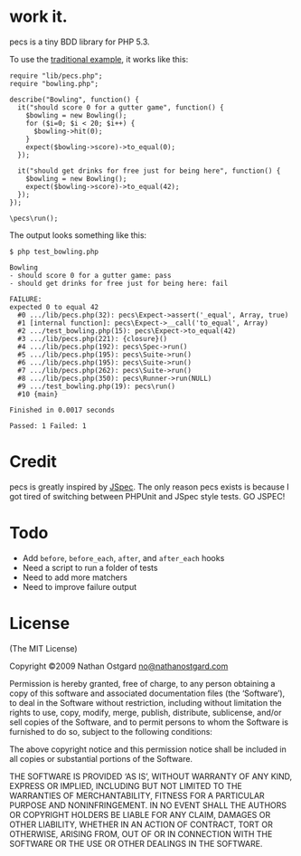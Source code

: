 work it.
========

pecs is a tiny BDD library for PHP 5.3.

To use the [traditional example](http://rspec.info), it works like this:

    require "lib/pecs.php";
    require "bowling.php";
    
    describe("Bowling", function() {
      it("should score 0 for a gutter game", function() {
        $bowling = new Bowling();
        for ($i=0; $i < 20; $i++) {
          $bowling->hit(0);
        }
        expect($bowling->score)->to_equal(0);
      });
      
      it("should get drinks for free just for being here", function() {
        $bowling = new Bowling();
        expect($bowling->score)->to_equal(42);
      });
    });
    
    \pecs\run();

The output looks something like this:

    $ php test_bowling.php 

    Bowling
    - should score 0 for a gutter game: pass
    - should get drinks for free just for being here: fail	

    FAILURE:
    expected 0 to equal 42
      #0 .../lib/pecs.php(32): pecs\Expect->assert('_equal', Array, true)
      #1 [internal function]: pecs\Expect->__call('to_equal', Array)
      #2 .../test_bowling.php(15): pecs\Expect->to_equal(42)
      #3 .../lib/pecs.php(221): {closure}()
      #4 .../lib/pecs.php(192): pecs\Spec->run()
      #5 .../lib/pecs.php(195): pecs\Suite->run()
      #6 .../lib/pecs.php(195): pecs\Suite->run()
      #7 .../lib/pecs.php(262): pecs\Suite->run()
      #8 .../lib/pecs.php(350): pecs\Runner->run(NULL)
      #9 .../test_bowling.php(19): pecs\run()
      #10 {main}

    Finished in 0.0017 seconds

    Passed: 1 Failed: 1

Credit
======

pecs is greatly inspired by [JSpec](http://github.com/visionmedia/jspec). The
only reason pecs exists is because I got tired of switching between PHPUnit and
JSpec style tests. GO JSPEC!

Todo
====

* Add `before`, `before_each`, `after`, and `after_each` hooks
* Need a script to run a folder of tests
* Need to add more matchers
* Need to improve failure output

License
=======

(The MIT License)

Copyright ©2009 Nathan Ostgard <no@nathanostgard.com>

Permission is hereby granted, free of charge, to any person obtaining a copy of this software and associated documentation files (the ‘Software’), to deal in the Software without restriction, including without limitation the rights to use, copy, modify, merge, publish, distribute, sublicense, and/or sell copies of the Software, and to permit persons to whom the Software is furnished to do so, subject to the following conditions:

The above copyright notice and this permission notice shall be included in all copies or substantial portions of the Software.

THE SOFTWARE IS PROVIDED ‘AS IS’, WITHOUT WARRANTY OF ANY KIND, EXPRESS OR IMPLIED, INCLUDING BUT NOT LIMITED TO THE WARRANTIES OF MERCHANTABILITY, FITNESS FOR A PARTICULAR PURPOSE AND NONINFRINGEMENT. IN NO EVENT SHALL THE AUTHORS OR COPYRIGHT HOLDERS BE LIABLE FOR ANY CLAIM, DAMAGES OR OTHER LIABILITY, WHETHER IN AN ACTION OF CONTRACT, TORT OR OTHERWISE, ARISING FROM, OUT OF OR IN CONNECTION WITH THE SOFTWARE OR THE USE OR OTHER DEALINGS IN THE SOFTWARE.
